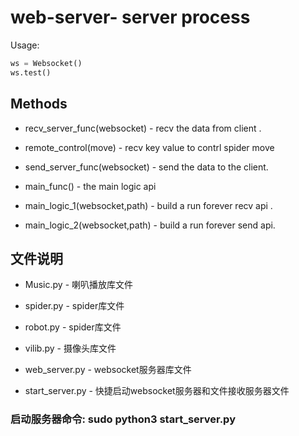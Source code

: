 # web-server- server process

Usage:
```python
ws = Websocket()
ws.test()
```
## Methods
- recv_server_func(websocket) - recv the data from client .
- remote_control(move) - recv key value to contrl spider move
- send_server_func(websocket) - send the data to the client.
- main_func() - the main logic api
- main_logic_1(websocket,path) - build a run forever recv api .

- main_logic_2(websocket,path) - build a run forever send api.

## 文件说明

- Music.py - 喇叭播放库文件

- spider.py - spider库文件

- robot.py - spider库文件

- vilib.py - 摄像头库文件

- web_server.py - websocket服务器库文件

- start_server.py  - 快捷启动websocket服务器和文件接收服务器文件

### 启动服务器命令: sudo python3 start_server.py